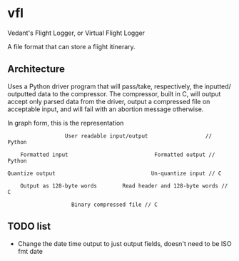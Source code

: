 # vfl
Vedant's Flight Logger, or Virtual Flight Logger

A file format that can store a flight itinerary.

## Architecture
Uses a Python driver program that will pass/take, respectively, the inputted/
outputted data to the compressor. The compressor, built in C, will output
accept only parsed data from the driver, output a compressed file on acceptable
input, and will fail with an abortion message otherwise.

In graph form, this is the representation

                      User readable input/output                  // Python
            
        Formatted input                           Formatted output // Python

    Quantize output                              Un-quantize input // C

        Output as 128-byte words        Read header and 128-byte words // C

                        Binary compressed file // C


## TODO list
- Change the date time output to just output fields, doesn't need to be ISO fmt date